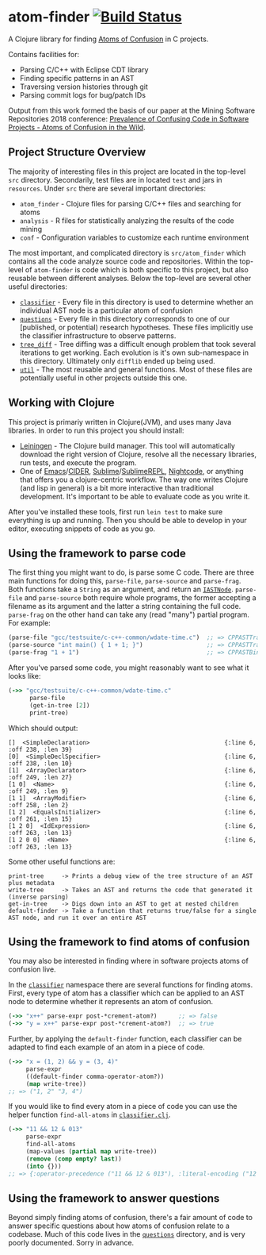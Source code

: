 # atom-finder [![Build Status](https://travis-ci.org/dgopstein/atom-finder.svg?branch=master)](https://travis-ci.org/dgopstein/atom-finder)

A Clojure library for finding [Atoms of Confusion](https://atomsofconfusion.com)
in C projects.

Contains facilities for:

 * Parsing C/C++ with Eclipse CDT library
 * Finding specific patterns in an AST
 * Traversing version histories through git
 * Parsing commit logs for bug/patch IDs

Output from this work formed the basis of our paper at the Mining Software
Repositories 2018 conference: [Prevalence of Confusing Code in Software Projects - Atoms of
Confusion in the Wild](https://atomsofconfusion.com/papers/atom-finder-msr-2018.pdf).

## Project Structure Overview

The majority of interesting files in this project are located in the top-level
`src` directory. Secondarily, test files are in located `test` and jars in
`resources`. Under `src` there are several important directories:

* `atom_finder` - Clojure files for parsing C/C++ files and searching for atoms
* `analysis` - R files for statistically analyzing the results of the code mining
* `conf` - Configuration variables to customize each runtime environment

The most important, and complicated directory is `src/atom_finder` which
contains all the code analyze source code and repositories. Within the top-level
of `atom-finder` is code which is both specific to this project, but also
reusable between different analyses. Below the top-level are several other
useful directories:

* [`classifier`](src/atom_finder/classifier) - Every file in this directory is
  used to determine whether an individual AST node is a particular atom of
  confusion
* [`questions`](src/atom_finder/questions) - Every file in this directory
  corresponds to one of our [published, or potential) research hypotheses. These
  files implicitly use the classifier infrastructure to observe patterns.
* [`tree_diff`](src/atom_finder/tree_diff) - Tree diffing was a difficult enough problem that took several
  iterations to get working. Each evolution is it's own sub-namespace in this
  directory. Ultimately only `difflib` ended up being used.
* [`util`](src/atom_finder/util) - The most reusable and general functions. Most
  of these files are potentially useful in other projects outside this one.

## Working with Clojure

This project is primariy written in Clojure(JVM), and uses many Java libraries.
In order to run this project you should install:

 * [Leiningen](https://leiningen.org/) - The Clojure build manager.
 This tool will automatically download the right version of Clojure, resolve all the necessary libraries, run tests, and execute the program.
 * One of [Emacs](https://www.gnu.org/software/emacs/)/[CIDER](https://cider.readthedocs.io/en/latest/), [Sublime](https://www.sublimetext.com/)/[SublimeREPL](https://packagecontrol.io/packages/SublimeREPL), [Nightcode](https://sekao.net/nightcode/), or anything that offers you a clojure-centric workflow.
 The way one writes Clojure (and lisp in general) is a bit more interactive than traditional development.
 It's important to be able to evaluate code as you write it.
 
After you've installed these tools, first run `lein test` to make sure everything is up and running.
Then you should be able to develop in your editor, executing snippets of code as you go.
 
## Using the framework to parse code
 
The first thing you might want to do, is parse some C code. There are three
main functions for doing this, `parse-file`, `parse-source` and
`parse-frag`. Both functions take a `String` as an argument, and return
an
[`IASTNode`](https://dgopstein.github.io/content/cdt/org/eclipse/cdt/core/dom/ast/IASTNode.html).
`parse-file` and `parse-source` both require whole programs, the former
accepting a filename as its argument and the latter a string containing the
full code. `parse-frag` on the other hand can take any (read "many") partial
program. For example:

```clj
(parse-file "gcc/testsuite/c-c++-common/wdate-time.c")  ;; => CPPASTTranslationUnit
(parse-source "int main() { 1 + 1; }")                  ;; => CPPASTTranslationUnit
(parse-frag "1 + 1")                                    ;; => CPPASTBinaryExpression
```
 
After you've parsed some code, you might reasonably want to see what it looks like:
 
```clj
(->> "gcc/testsuite/c-c++-common/wdate-time.c"
      parse-file
      (get-in-tree [2])
      print-tree)
```
                               
Which should output:
           
```
[]  <SimpleDeclaration>                                      {:line 6, :off 238, :len 39}
[0]  <SimpleDeclSpecifier>                                   {:line 6, :off 238, :len 10}
[1]  <ArrayDeclarator>                                       {:line 6, :off 249, :len 27}
[1 0]  <Name>                                                {:line 6, :off 249, :len 9}
[1 1]  <ArrayModifier>                                       {:line 6, :off 258, :len 2}
[1 2]  <EqualsInitializer>                                   {:line 6, :off 261, :len 15}
[1 2 0]  <IdExpression>                                      {:line 6, :off 263, :len 13}
[1 2 0 0]  <Name>                                            {:line 6, :off 263, :len 13}
```
                                                       
Some other useful functions are:

    print-tree     -> Prints a debug view of the tree structure of an AST plus metadata
    write-tree     -> Takes an AST and returns the code that generated it (inverse parsing)
    get-in-tree    -> Digs down into an AST to get at nested children
    default-finder -> Take a function that returns true/false for a single AST node, and run it over an entire AST

## Using the framework to find atoms of confusion

You may also be interested in finding where in software projects atoms of
confusion live.

In the [`classifier`](src/atom_finder/classifier/) namespace there
are several functions for finding atoms. First, every type of atom has a
classifier which can be applied to an AST node to determine whether it
represents an atom of confusion.

```clj
(->> "x++" parse-expr post-*crement-atom?)      ;; => false
(->> "y = x++" parse-expr post-*crement-atom?)  ;; => true
```

Further, by applying the `default-finder` function, each classifier can be
adapted to find each example of an atom in a piece of code.

```clj
(->> "x = (1, 2) && y = (3, 4)"
     parse-expr
     ((default-finder comma-operator-atom?))
     (map write-tree))
;; => ("1, 2" "3, 4")
```

If you would like to find every atom in a piece of code you can use the helper
function `find-all-atoms` in
[`classifier.clj`](src/atom_finder/classifier.clj).

```clj
(->> "11 && 12 & 013"
     parse-expr
     find-all-atoms
     (map-values (partial map write-tree))
     (remove (comp empty? last))
     (into {}))
;; => {:operator-precedence ("11 && 12 & 013"), :literal-encoding ("12 & 013")}
```

## Using the framework to answer questions

Beyond simply finding atoms of confusion, there's a fair amount of code to
answer specific questions about how atoms of confusion relate to a
codebase. Much of this code lives in
the [`questions`](src/atom_finder/questions/) directory, and is very poorly
documented. Sorry in advance.
